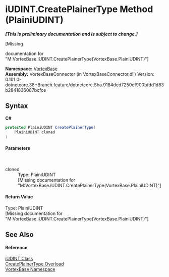 # iUDINT.CreatePlainerType Method (PlainiUDINT)
 _**\[This is preliminary documentation and is subject to change.\]**_

\[Missing <summary> documentation for "M:VortexBase.iUDINT.CreatePlainerType(VortexBase.PlainiUDINT)"\]

**Namespace:**&nbsp;<a href="N_VortexBase.md">VortexBase</a><br />**Assembly:**&nbsp;VortexBaseConnector (in VortexBaseConnector.dll) Version: 0.101.0-dotnetcore.38+Branch.feature/dotnetcore.Sha.9184ded7250ef900bfdd1d83b2841836087bcfce

## Syntax

**C#**<br />
``` C#
protected PlainiUDINT CreatePlainerType(
	PlainiUDINT cloned
)
```


#### Parameters
&nbsp;<dl><dt>cloned</dt><dd>Type: PlainiUDINT<br />\[Missing <param name="cloned"/> documentation for "M:VortexBase.iUDINT.CreatePlainerType(VortexBase.PlainiUDINT)"\]</dd></dl>

#### Return Value
Type: PlainiUDINT<br />\[Missing <returns> documentation for "M:VortexBase.iUDINT.CreatePlainerType(VortexBase.PlainiUDINT)"\]

## See Also


#### Reference
<a href="T_VortexBase_iUDINT.md">iUDINT Class</a><br /><a href="Overload_VortexBase_iUDINT_CreatePlainerType.md">CreatePlainerType Overload</a><br /><a href="N_VortexBase.md">VortexBase Namespace</a><br />